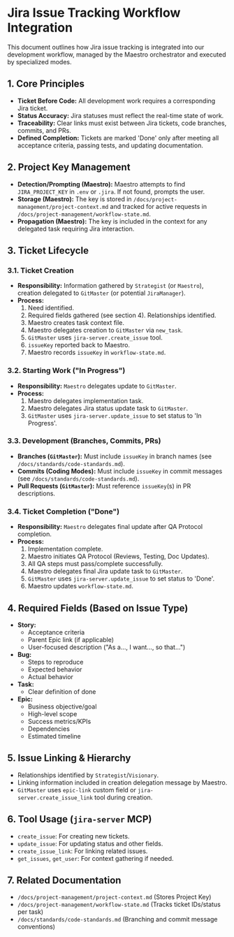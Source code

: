 # Jira Issue Tracking Workflow Integration

This document outlines how Jira issue tracking is integrated into our development workflow, managed by the Maestro orchestrator and executed by specialized modes.

## 1. Core Principles

- **Ticket Before Code:** All development work requires a corresponding Jira ticket.
- **Status Accuracy:** Jira statuses must reflect the real-time state of work.
- **Traceability:** Clear links must exist between Jira tickets, code branches, commits, and PRs.
- **Defined Completion:** Tickets are marked 'Done' only after meeting all acceptance criteria, passing tests, and updating documentation.

## 2. Project Key Management

- **Detection/Prompting (Maestro):** Maestro attempts to find `JIRA_PROJECT_KEY` in `.env` or `.jira`. If not found, prompts the user.
- **Storage (Maestro):** The key is stored in `/docs/project-management/project-context.md` and tracked for active requests in `/docs/project-management/workflow-state.md`.
- **Propagation (Maestro):** The key is included in the context for any delegated task requiring Jira interaction.

## 3. Ticket Lifecycle

### 3.1. Ticket Creation

- **Responsibility:** Information gathered by `Strategist` (or `Maestro`), creation delegated to `GitMaster` (or potential `JiraManager`).
- **Process:**
    1. Need identified.
    2. Required fields gathered (see section 4). Relationships identified.
    3. Maestro creates task context file.
    4. Maestro delegates creation to `GitMaster` via `new_task`.
    5. `GitMaster` uses `jira-server.create_issue` tool.
    6. `issueKey` reported back to Maestro.
    7. Maestro records `issueKey` in `workflow-state.md`.

### 3.2. Starting Work ("In Progress")

- **Responsibility:** `Maestro` delegates update to `GitMaster`.
- **Process:**
    1. Maestro delegates implementation task.
    2. Maestro delegates Jira status update task to `GitMaster`.
    3. `GitMaster` uses `jira-server.update_issue` to set status to 'In Progress'.

### 3.3. Development (Branches, Commits, PRs)

- **Branches (`GitMaster`):** Must include `issueKey` in branch names (see `/docs/standards/code-standards.md`).
- **Commits (Coding Modes):** Must include `issueKey` in commit messages (see `/docs/standards/code-standards.md`).
- **Pull Requests (`GitMaster`):** Must reference `issueKey`(s) in PR descriptions.

### 3.4. Ticket Completion ("Done")

- **Responsibility:** `Maestro` delegates final update after QA Protocol completion.
- **Process:**
    1. Implementation complete.
    2. Maestro initiates QA Protocol (Reviews, Testing, Doc Updates).
    3. All QA steps must pass/complete successfully.
    4. Maestro delegates final Jira update task to `GitMaster`.
    5. `GitMaster` uses `jira-server.update_issue` to set status to 'Done'.
    6. Maestro updates `workflow-state.md`.

## 4. Required Fields (Based on Issue Type)

- **Story:**
    - Acceptance criteria
    - Parent Epic link (if applicable)
    - User-focused description ("As a..., I want..., so that...")
- **Bug:**
    - Steps to reproduce
    - Expected behavior
    - Actual behavior
- **Task:**
    - Clear definition of done
- **Epic:**
    - Business objective/goal
    - High-level scope
    - Success metrics/KPIs
    - Dependencies
    - Estimated timeline

## 5. Issue Linking & Hierarchy

- Relationships identified by `Strategist`/`Visionary`.
- Linking information included in creation delegation message by Maestro.
- `GitMaster` uses `epic-link` custom field or `jira-server.create_issue_link` tool during creation.

## 6. Tool Usage (`jira-server` MCP)

- `create_issue`: For creating new tickets.
- `update_issue`: For updating status and other fields.
- `create_issue_link`: For linking related issues.
- `get_issues`, `get_user`: For context gathering if needed.

## 7. Related Documentation

- `/docs/project-management/project-context.md` (Stores Project Key)
- `/docs/project-management/workflow-state.md` (Tracks ticket IDs/status per task)
- `/docs/standards/code-standards.md` (Branching and commit message conventions)